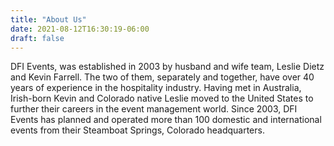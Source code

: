 ```yaml
---
title: "About Us"
date: 2021-08-12T16:30:19-06:00
draft: false
---
```



DFI Events, was established in 2003 by husband and wife team, Leslie Dietz and Kevin Farrell. The two of them, separately and together, have over 40 years of experience in the hospitality industry. Having met in Australia, Irish-born Kevin and Colorado native Leslie moved to the United States to further their careers in the event management world. Since 2003, DFI Events has planned and operated more than 100 domestic and international events from their Steamboat Springs, Colorado headquarters.
